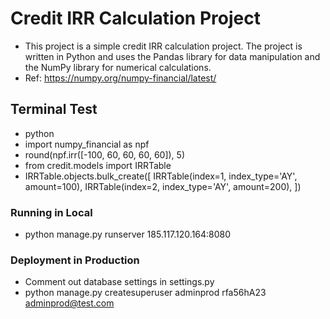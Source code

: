 # Credit IRR Calculation Project
* This project is a simple credit IRR calculation project. The project is written in Python and uses the Pandas library for data manipulation and the NumPy library for numerical calculations.
* Ref: https://numpy.org/numpy-financial/latest/

## Terminal Test
* python
* import numpy_financial as npf
* round(npf.irr([-100, 60, 60, 60, 60]), 5)
* from credit.models import IRRTable
* IRRTable.objects.bulk_create([
    IRRTable(index=1, index_type='AY', amount=100),
    IRRTable(index=2, index_type='AY', amount=200),
])

### Running in Local
* python manage.py runserver 185.117.120.164:8080

### Deployment in Production
* Comment out database settings in settings.py
* python manage.py createsuperuser adminprod rfa56hA23 adminprod@test.com